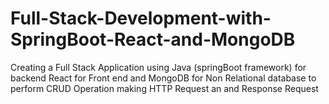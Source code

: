 # Full-Stack-Development-with-SpringBoot-React-and-MongoDB
Creating a Full Stack Application using Java (springBoot framework) for backend React for Front end and MongoDB for Non Relational database to perform CRUD Operation 
making HTTP Request an and Response Request
